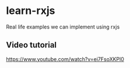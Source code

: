 # learn-rxjs
Real life examples we can implement using rxjs

## Video tutorial
https://www.youtube.com/watch?v=ei7FsoXKPl0

